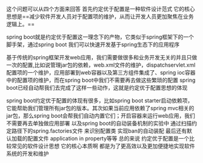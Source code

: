 这个问题可以从四个方面来回答 
首先约定优于配置是一种软件设计范式 它的核心思想是==减少软件开发人员对于配置项的维护，从而让开发人员更加聚焦在业务逻辑上。==

spring boot就是约定优于配置这一理念下的产物，它类似于spring框架下的一个脚手架，通过spring boot 我们可以快速开发基于spring生态下的应用程序

基于传统的spring框架开发web应用，我们需要做很多和业务开发无关的并且只做一次的配置,比如说管理jar包的依赖，web.xml文件的维护，dispatchservlet.xml配置项的一个维护，应用部署到web容器以及第三方组件集成了、spring ioc容器中的配置项的维护，而在spring boot中我们不需要再去做这些繁琐的配置 spring boot已经自动帮我们去完成了这样一些动作，这就是约定优于配置思想的体现 

spring boot约定优于配置的体现有很多，比如spring boot starter启动依赖项，它能帮助我们管理所有jar包的版本。其次如果当前应用依赖了spring mvc相关的jar包，那么spring boot会帮我们自动内置它们；开启容器来运行web应用，我们不需要再去单独做应用部署 以及spring boot的自动装备机制的实验中 通过扫描约定路径下的spring.factories文件 来识别配置类 实现ban的自动装配 最后还有默认加载的配置文件 application in property等等 总的来说 约定优于配置是一个比较常见的软件设计思想 它的核心本质啊 都是为了更高效以及更加便捷地实现软件系统的开发和维护 